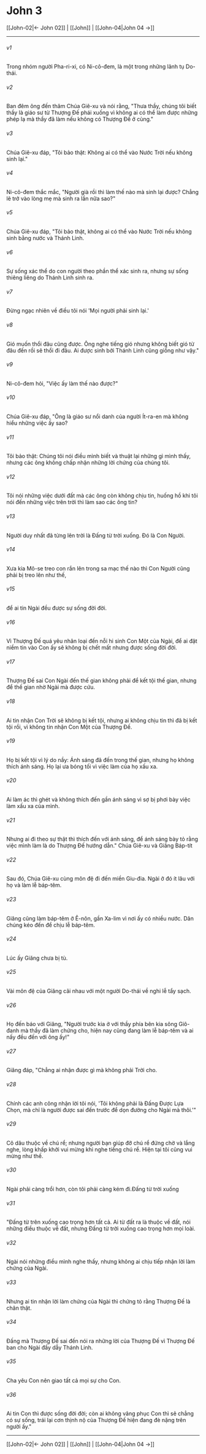 # John 3

[[John-02|← John 02]] | [[John]] | [[John-04|John 04 →]]
***



###### v1 
Trong nhóm người Pha-ri-xi, có Ni-cô-đem, là một trong những lãnh tụ Do-thái. 

###### v2 
Ban đêm ông đến thăm Chúa Giê-xu và nói rằng, "Thưa thầy, chúng tôi biết thầy là giáo sư từ Thượng Đế phái xuống vì không ai có thể làm được những phép lạ mà thầy đã làm nếu không có Thượng Đế ở cùng." 

###### v3 
Chúa Giê-xu đáp, "Tôi bảo thật: Không ai có thể vào Nước Trời nếu không sinh lại." 

###### v4 
Ni-cô-đem thắc mắc, "Người già rồi thì làm thế nào mà sinh lại được? Chẳng lẽ trở vào lòng mẹ mà sinh ra lần nữa sao?" 

###### v5 
Chúa Giê-xu đáp, "Tôi bảo thật, không ai có thể vào Nước Trời nếu không sinh bằng nước và Thánh Linh. 

###### v6 
Sự sống xác thể do con người theo phần thể xác sinh ra, nhưng sự sống thiêng liêng do Thánh Linh sinh ra. 

###### v7 
Đừng ngạc nhiên về điều tôi nói 'Mọi người phải sinh lại.' 

###### v8 
Gió muốn thổi đâu cũng được. Ông nghe tiếng gió nhưng không biết gió từ đâu đến rồi sẽ thổi đi đâu. Ai được sinh bởi Thánh Linh cũng giống như vậy." 

###### v9 
Ni-cô-đem hỏi, "Việc ấy làm thế nào được?" 

###### v10 
Chúa Giê-xu đáp, "Ông là giáo sư nổi danh của người Ít-ra-en mà không hiểu những việc ấy sao? 

###### v11 
Tôi bảo thật: Chúng tôi nói điều mình biết và thuật lại những gì mình thấy, nhưng các ông không chấp nhận những lời chứng của chúng tôi. 

###### v12 
Tôi nói những việc dưới đất mà các ông còn không chịu tin, huống hồ khi tôi nói đến những việc trên trời thì làm sao các ông tin? 

###### v13 
Người duy nhất đã từng lên trời là Đấng từ trời xuống. Đó là Con Người. 

###### v14 
Xưa kia Mô-se treo con rắn lên trong sa mạc thế nào thì Con Người cũng phải bị treo lên như thế, 

###### v15 
để ai tin Ngài đều được sự sống đời đời. 

###### v16 
Vì Thượng Đế quá yêu nhân loại đến nỗi hi sinh Con Một của Ngài, để ai đặt niềm tin vào Con ấy sẽ không bị chết mất nhưng được sống đời đời. 

###### v17 
Thượng Đế sai Con Ngài đến thế gian không phải để kết tội thế gian, nhưng để thế gian nhờ Ngài mà được cứu. 

###### v18 
Ai tin nhận Con Trời sẽ không bị kết tội, nhưng ai không chịu tin thì đã bị kết tội rồi, vì không tin nhận Con Một của Thượng Đế. 

###### v19 
Họ bị kết tội vì lý do nầy: Ánh sáng đã đến trong thế gian, nhưng họ không thích ánh sáng. Họ lại ưa bóng tối vì việc làm của họ xấu xa. 

###### v20 
Ai làm ác thì ghét và không thích đến gần ánh sáng vì sợ bị phơi bày việc làm xấu xa của mình. 

###### v21 
Nhưng ai đi theo sự thật thì thích đến với ánh sáng, để ánh sáng bày tỏ rằng việc mình làm là do Thượng Đế hướng dẫn." Chúa Giê-xu và Giăng Báp-tít 

###### v22 
Sau đó, Chúa Giê-xu cùng môn đệ đi đến miền Giu-đia. Ngài ở đó ít lâu với họ và làm lễ báp-têm. 

###### v23 
Giăng cũng làm báp-têm ở Ê-nôn, gần Xa-lim vì nơi ấy có nhiều nước. Dân chúng kéo đến để chịu lễ báp-têm. 

###### v24 
Lúc ấy Giăng chưa bị tù. 

###### v25 
Vài môn đệ của Giăng cãi nhau với một người Do-thái về nghi lễ tẩy sạch. 

###### v26 
Họ đến báo với Giăng, "Người trước kia ở với thầy phía bên kia sông Giô-đanh mà thầy đã làm chứng cho, hiện nay cũng đang làm lễ báp-têm và ai nấy đều đến với ông ấy!" 

###### v27 
Giăng đáp, "Chẳng ai nhận được gì mà không phải Trời cho. 

###### v28 
Chính các anh công nhận lời tôi nói, 'Tôi không phải là Đấng Được Lựa Chọn, mà chỉ là người được sai đến trước để dọn đường cho Ngài mà thôi.'" 

###### v29 
Cô dâu thuộc về chú rể; nhưng người bạn giúp đỡ chú rể đứng chờ và lắng nghe, lòng khấp khởi vui mừng khi nghe tiếng chú rể. Hiện tại tôi cũng vui mừng như thế. 

###### v30 
Ngài phải càng trổi hơn, còn tôi phải càng kém đi.Đấng từ trời xuống 

###### v31 
"Đấng từ trên xuống cao trọng hơn tất cả. Ai từ đất ra là thuộc về đất, nói những điều thuộc về đất, nhưng Đấng từ trời xuống cao trọng hơn mọi loài. 

###### v32 
Ngài nói những điều mình nghe thấy, nhưng không ai chịu tiếp nhận lời làm chứng của Ngài. 

###### v33 
Nhưng ai tin nhận lời làm chứng của Ngài thì chứng tỏ rằng Thượng Đế là chân thật. 

###### v34 
Đấng mà Thượng Đế sai đến nói ra những lời của Thượng Đế vì Thượng Đế ban cho Ngài đầy dẫy Thánh Linh. 

###### v35 
Cha yêu Con nên giao tất cả mọi sự cho Con. 

###### v36 
Ai tin Con thì được sống đời đời; còn ai không vâng phục Con thì sẽ chẳng có sự sống, trái lại cơn thịnh nộ của Thượng Đế hiện đang đè nặng trên người ấy."

***
[[John-02|← John 02]] | [[John]] | [[John-04|John 04 →]]
